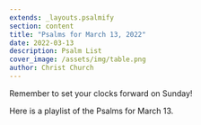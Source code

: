 ```yaml
---
extends: _layouts.psalmify
section: content
title: "Psalms for March 13, 2022"
date: 2022-03-13
description: Psalm List
cover_image: /assets/img/table.png
author: Christ Church
---
```


Remember to set your clocks forward on Sunday!

Here is a playlist of the Psalms for March 13. 

<script>
var mediapath = "/assets/psalms/";
var playlist = [{
                "track": 1,
                "name": "#5 Psalm 2",
                "duration": "2:27",
                "file": "005_Psalm_2_Genevan"
            }, {
                "track": 2,
                "name": "#8 Psalm 4",
                "duration": "2:47",
                "file": "008_Psalm_4_NCG"
            }, {
                "track": 3,
                "name": "#62 Psalm 25",
                "duration": "1:59",
                "file": "062_Psalm_25b_Cloverdale"
            }, {
                "track": 4,
                "name": "#65 Psalm 27",
                "duration": "1:18",
                "file": "065_Psalm_27_Glouchestershire_Wassail"
            }, {
                 "track": 5,
                "name": "#99 Psalm 45",
                "duration": "2:06",
                "file": "099_Psalm_45_Nielsen"
            }, {
                "track": 6,
                "name": "#112 Psalm 50",
                "duration": "1:45",
                "file": "112_Psalm_50_Old_104th"
            }           
            ];   
</script>





